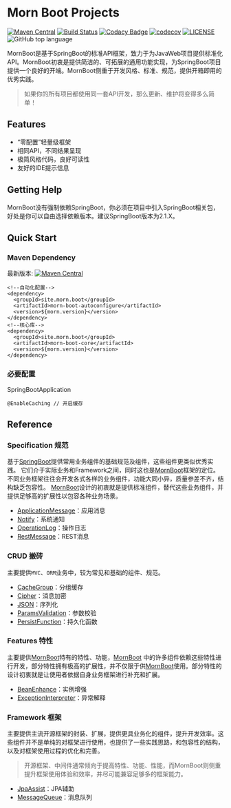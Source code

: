 # Morn Boot Projects

[![Maven Central](https://img.shields.io/maven-central/v/site.morn.boot/morn-boot-projects)](https://search.maven.org/search?q=morn-boot-projects)
[![Build Status](https://app.travis-ci.com/morn-team/morn-boot-projects.svg?branch=master)](https://app.travis-ci.com/morn-team/morn-boot-projects)
[![Codacy Badge](https://app.codacy.com/project/badge/Grade/314790ce1238478c8607ebfd5425a3af)](https://www.codacy.com/gh/morn-team/morn-boot-projects/dashboard?utm_source=github.com&amp;utm_medium=referral&amp;utm_content=morn-team/morn-boot-projects&amp;utm_campaign=Badge_Grade)
[![codecov](https://codecov.io/gh/morn-team/morn-boot-projects/branch/master/graph/badge.svg?token=YjvGgM8qf9)](https://codecov.io/gh/morn-team/morn-boot-projects)
[![LICENSE](https://img.shields.io/badge/license-Apache--2.0-brightgreen.svg)](https://www.apache.org/licenses/LICENSE-2.0)
![GitHub top language](https://img.shields.io/github/languages/top/morn-team/morn-boot-projects)

MornBoot是基于SpringBoot的标准API框架，致力于为JavaWeb项目提供标准化API。MornBoot初衷是提供简洁的、可拓展的通用功能实现，为SpringBoot项目提供一个良好的开端。MornBoot侧重于开发风格、标准、规范，提供开箱即用的优秀实践。

> 如果你的所有项目都使用同一套API开发，那么更新、维护将变得多么简单！

## Features

* “零配置”轻量级框架
* 相同API，不同结果呈现
* 极简风格代码，良好可读性
* 友好的IDE提示信息

## Getting Help

MornBoot没有强制依赖SpringBoot，你必须在项目中引入SpringBoot相关包，好处是你可以自由选择依赖版本。建议SpringBoot版本为2.1.X。

[ApplicationMessage]:https://github.com/morn-team/morn-boot-projects/wiki/ApplicationMessage-%E5%BA%94%E7%94%A8%E6%B6%88%E6%81%AF

[BeanEnhance]:https://github.com/morn-team/morn-boot-projects/wiki/BeanEnhance-%E5%AE%9E%E4%BE%8B%E5%A2%9E%E5%BC%BA

[CacheGroup]:https://github.com/morn-team/morn-boot-projects/wiki/CacheGroup-%E5%88%86%E7%BB%84%E7%BC%93%E5%AD%98

[Cipher]:https://github.com/morn-team/morn-boot-projects/wiki/Cipher-%E6%B6%88%E6%81%AF%E5%8A%A0%E5%AF%86

[ExceptionInterpreter]:https://github.com/morn-team/morn-boot-projects/wiki/ExceptionInterpreter-%E5%BC%82%E5%B8%B8%E8%A7%A3%E9%87%8A

[JpaAssist]:https://github.com/morn-team/morn-boot-projects/wiki/JpaAssist-JPA%E8%BE%85%E5%8A%A9

[JSON]:https://github.com/morn-team/morn-boot-projects/wiki/JSON-%E5%BA%8F%E5%88%97%E5%8C%96

[MessageQueue]:https://github.com/morn-team/morn-boot-projects/wiki/MessageQueue-%E6%B6%88%E6%81%AF%E9%98%9F%E5%88%97

[MornBoot]:https://github.com/morn-team/morn-boot-projects

[Notify]:https://github.com/morn-team/morn-boot-projects/wiki/Notify-%E7%B3%BB%E7%BB%9F%E9%80%9A%E7%9F%A5

[OperationLog]:https://github.com/morn-team/morn-boot-projects/wiki/OperationLog-%E6%93%8D%E4%BD%9C%E6%97%A5%E5%BF%97

[ParamsValidation]:https://github.com/morn-team/morn-boot-projects/wiki/ParamsValidation-%E6%95%B0%E6%8D%AE%E6%A0%A1%E9%AA%8C

[PersistFunction]:https://github.com/morn-team/morn-boot-projects/wiki/PersistFunction-%E6%8C%81%E4%B9%85%E5%8C%96%E5%87%BD%E6%95%B0

[RestMessage]:https://github.com/morn-team/morn-boot-projects/wiki/RestMessage-REST%E6%B6%88%E6%81%AF

[SpringBoot]:https://spring.io/projects/spring-boot

## Quick Start

### Maven Dependency

最新版本: [![Maven Central](https://img.shields.io/maven-central/v/site.morn.boot/morn-boot-projects)](https://search.maven.org/search?q=morn-boot-projects)

```
<!--自动化配置-->
<dependency>
  <groupId>site.morn.boot</groupId>
  <artifactId>morn-boot-autoconfigure</artifactId>
  <version>${morn.version}</version>
</dependency>
<!--核心库-->
<dependency>
  <groupId>site.morn.boot</groupId>
  <artifactId>morn-boot-core</artifactId>
  <version>${morn.version}</version>
</dependency>
```

### 必要配置

SpringBootApplication

```
@EnableCaching // 开启缓存
```

## Reference

### Specification 规范

基于[SpringBoot][SpringBoot]提供常用业务组件的基础规范及组件，这些组件更类似优秀实践。
它们介于实际业务和Framework之间，同时这也是[MornBoot][MornBoot]框架的定位。 不同业务框架往往会开发各式各样的业务组件，功能大同小异，质量参差不齐，结构缺乏包容性。
[MornBoot][MornBoot]设计的初衷就是提供标准组件，替代这些业务组件，并提供足够高的扩展性以包容各种业务场景。

* [ApplicationMessage][ApplicationMessage]：应用消息
* [Notify][Notify]：系统通知
* [OperationLog][OperationLog]：操作日志
* [RestMessage][RestMessage]：REST消息

### CRUD 搬砖

主要提供`MVC`、`ORM`业务中，较为常见和基础的组件、规范。

* [CacheGroup][CacheGroup]：分组缓存
* [Cipher][Cipher]：消息加密
* [JSON][JSON]：序列化
* [ParamsValidation][ParamsValidation]：参数校验
* [PersistFunction][PersistFunction]：持久化函数

### Features 特性

主要提供[MornBoot][MornBoot]特有的特性、功能，[MornBoot][MornBoot]
中的许多组件依赖这些特性进行开发，部分特性拥有极高的扩展性，并不仅限于供[MornBoot][MornBoot]使用。部分特性的设计初衷就是让使用者依据自身业务框架进行补充和扩展。

* [BeanEnhance][BeanEnhance]：实例增强
* [ExceptionInterpreter][ExceptionInterpreter]：异常解释

### Framework 框架

主要提供主流开源框架的封装、扩展，提供更具业务化的组件，提升开发效率。这些组件并不是单纯的对框架进行使用，也提供了一些实践思路，和包容性的结构，以及对框架使用过程的优化和完善。

> 开源框架、中间件通常倾向于提高特性、功能、性能，而MornBoot则侧重提升框架使用体验和效率，并尽可能兼容足够多的框架能力。

* [JpaAssist][JpaAssist]：JPA辅助
* [MessageQueue][MessageQueue]：消息队列
